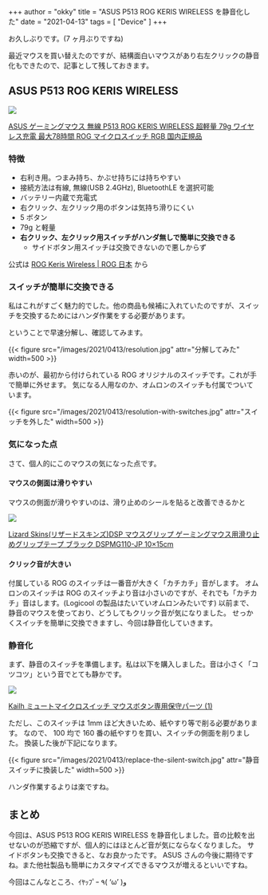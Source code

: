 +++
author = "okky"
title = "ASUS P513 ROG KERIS WIRELESS を静音化した"
date = "2021-04-13"
tags = [
  "Device"
]
+++

お久しぶりです。(7 ヶ月ぶりですね)

最近マウスを買い替えたのですが、結構面白いマウスがあり右左クリックの静音化もできたので、記事として残しておきます。

## ASUS P513 ROG KERIS WIRELESS

<p><a href="https://www.amazon.co.jp/dp/B08R14HS3R?&linkCode=li2&tag=okyp090109-22&linkId=c0e41df7cbd067b9c0e76b0ffec2d22f&language=ja_JP&ref_=as_li_ss_il" target="_blank" rel="nofollow"><img border="0" src="//ws-fe.amazon-adsystem.com/widgets/q?_encoding=UTF8&ASIN=B08R14HS3R&Format= _SL250_&ID=AsinImage&MarketPlace=JP&ServiceVersion=20070822&WS=1&tag=okyp090109-22&language=ja_JP" ></a><img src="https://ir-jp.amazon-adsystem.com/e/ir?t=okyp090109-22&language=ja_JP&l=li2&o=9&a=B08R14HS3R" width="1" height="1" border="0" alt="" style="border:none !important; margin:0px !important;" /></p> <p><a href="https://www.amazon.co.jp/dp/B08R14HS3R?&linkCode=li2&tag=okyp090109-22&linkId=c0e41df7cbd067b9c0e76b0ffec2d22f&language=ja_JP&ref_=as_li_ss_il" target="_blank" rel="nofollow">ASUS ゲーミングマウス 無線 P513 ROG KERIS WIRELESS 超軽量 79g ワイヤレス充電 最大78時間 ROG マイクロスイッチ RGB 国内正規品</a></p>

### 特徴

- 右利き用。つまみ持ち、かぶせ持ちには持ちやすい
- 接続方法は有線, 無線(USB 2.4GHz), BluetoothLE を選択可能
- バッテリー内蔵で充電式
- 右クリック、左クリック用のボタンは気持ち滑りにくい
- 5 ボタン
- 79g と軽量
- **右クリック、左クリック用スイッチがハンダ無しで簡単に交換できる**
  - サイドボタン用スイッチは交換できないので悪しからず

公式は [ROG Keris Wireless | ROG 日本](https://rog.asus.com/jp/mice-mouse-pads/mice/wireless/rog-keris-wireless-model/) から

### スイッチが簡単に交換できる

私はこれがすごく魅力的でした。他の商品も候補に入れていたのですが、スイッチを交換するためにはハンダ作業をする必要があります。

ということで早速分解し、確認してみます。

{{< figure src="/images/2021/0413/resolution.jpg" attr="分解してみた" width=500 >}}

赤いのが、最初から付けられている ROG オリジナルのスイッチです。これが手で簡単に外せます。
気になる人用なのか、オムロンのスイッチも付属でついています。

{{< figure src="/images/2021/0413/resolution-with-switches.jpg" attr="スイッチを外した" width=500 >}}


### 気になった点

さて、個人的にこのマウスの気になった点です。

#### マウスの側面は滑りやすい

マウスの側面が滑りやすいのは、滑り止めのシールを貼ると改善できるかと

<p><a href="https://www.amazon.co.jp/Lizard-Skins-%E3%83%AA%E3%82%B6%E3%83%BC%E3%83%89%E3%82%B9%E3%82%AD%E3%83%B3%E3%82%BA-%E3%82%B2%E3%83%BC%E3%83%9F%E3%83%B3%E3%82%B0%E3%83%9E%E3%82%A6%E3%82%B9%E7%94%A8%E6%BB%91%E3%82%8A%E6%AD%A2%E3%82%81%E3%82%B0%E3%83%AA%E3%83%83%E3%83%97%E3%83%86%E3%83%BC%E3%83%97-DSPMG150/dp/B08TLVGV7S?__mk_ja_JP=%E3%82%AB%E3%82%BF%E3%82%AB%E3%83%8A&dchild=1&keywords=%E3%83%9E%E3%82%A6%E3%82%B9%2B%E6%BB%91%E3%82%8A%E6%AD%A2%E3%82%81&qid=1618721538&s=computers&sr=1-6&th=1&linkCode=li2&tag=okyp090109-22&linkId=70fe62953cf5c6db665189f66480c249&language=ja_JP&ref_=as_li_ss_il" target="_blank" rel="nofollow"><img border="0" src="//ws-fe.amazon-adsystem.com/widgets/q?_encoding=UTF8&ASIN=B08TLVGV7S&Format= _SL250_&ID=AsinImage&MarketPlace=JP&ServiceVersion=20070822&WS=1&tag=okyp090109-22&language=ja_JP" ></a><img src="https://ir-jp.amazon-adsystem.com/e/ir?t=okyp090109-22&language=ja_JP&l=li2&o=9&a=B08TLVGV7S" width="1" height="1" border="0" alt="" style="border:none !important; margin:0px !important;" /></p> <p><a href="https://www.amazon.co.jp/Lizard-Skins-%E3%83%AA%E3%82%B6%E3%83%BC%E3%83%89%E3%82%B9%E3%82%AD%E3%83%B3%E3%82%BA-%E3%82%B2%E3%83%BC%E3%83%9F%E3%83%B3%E3%82%B0%E3%83%9E%E3%82%A6%E3%82%B9%E7%94%A8%E6%BB%91%E3%82%8A%E6%AD%A2%E3%82%81%E3%82%B0%E3%83%AA%E3%83%83%E3%83%97%E3%83%86%E3%83%BC%E3%83%97-DSPMG150/dp/B08TLVGV7S?__mk_ja_JP=%E3%82%AB%E3%82%BF%E3%82%AB%E3%83%8A&dchild=1&keywords=%E3%83%9E%E3%82%A6%E3%82%B9%2B%E6%BB%91%E3%82%8A%E6%AD%A2%E3%82%81&qid=1618721538&s=computers&sr=1-6&th=1&linkCode=li2&tag=okyp090109-22&linkId=70fe62953cf5c6db665189f66480c249&language=ja_JP&ref_=as_li_ss_il" target="_blank" rel="nofollow">Lizard Skins(リザードスキンズ)DSP マウスグリップ ゲーミングマウス用滑り止めグリップテープ ブラック DSPMG110-JP 10×15cm</a></p>

#### クリック音が大きい

付属している ROG のスイッチは一番音が大きく「カチカチ」音がします。
オムロンのスイッチは ROG のスイッチより音は小さいのですが、それでも「カチカチ」音はします。(Logicool の製品はたいていオムロンみたいです)
以前まで、静音のマウスを使っており、どうしてもクリック音が気になりました。
せっかくスイッチを簡単に交換できますし、今回は静音化していきます。

### 静音化

まず、静音のスイッチを準備します。私は以下を購入しました。音は小さく「コツコツ」という音でとても静かです。

<p><a href="https://www.amazon.co.jp/gp/product/B074W7L8BX?ie=UTF8&psc=1&linkCode=li2&tag=okyp090109-22&linkId=202146547e424b538446418d2df2a26e&language=ja_JP&ref_=as_li_ss_il" target="_blank" rel="nofollow"><img border="0" src="//ws-fe.amazon-adsystem.com/widgets/q?_encoding=UTF8&ASIN=B074W7L8BX&Format= _SL250_&ID=AsinImage&MarketPlace=JP&ServiceVersion=20070822&WS=1&tag=okyp090109-22&language=ja_JP" ></a><img src="https://ir-jp.amazon-adsystem.com/e/ir?t=okyp090109-22&language=ja_JP&l=li2&o=9&a=B074W7L8BX" width="1" height="1" border="0" alt="" style="border:none !important; margin:0px !important;" /></p> <p><a href="https://www.amazon.co.jp/gp/product/B074W7L8BX?ie=UTF8&psc=1&linkCode=li2&tag=okyp090109-22&linkId=202146547e424b538446418d2df2a26e&language=ja_JP&ref_=as_li_ss_il" target="_blank" rel="nofollow">Kailh ミュートマイクロスイッチ マウスボタン専用保守パーツ (1)</a></p>

ただし、このスイッチは 1mm ほど大きいため、紙やすり等で削る必要があります。
なので、 100 均で 160 番の紙やすりを買い、スイッチの側面を削りました。
換装した後が下記になります。

{{< figure src="/images/2021/0413/replace-the-silent-switch.jpg" attr="静音スイッチに換装した" width=500 >}}

ハンダ作業するよりは楽ですね。

## まとめ

今回は、ASUS P513 ROG KERIS WIRELESS を静音化しました。音の比較を出せないのが恐縮ですが、個人的にはほとんど音が気にならなくなりました。
サイドボタンも交換できると、なお良かったです。
ASUS さんの今後に期待ですね。また他社製品も簡単にカスタマイズできるマウスが増えるといいですね。

今回はこんなところ、ｲﾔｯﾌﾟｰ ٩( ‘ω’ )و
